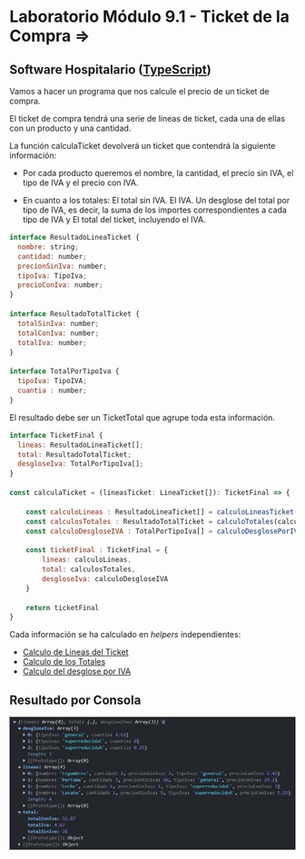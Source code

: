 # Laboratorio Módulo 9.1 - Ticket de la Compra => 
## Software Hospitalario ([TypeScript](src/))

Vamos a hacer un programa que nos calcule el precio de un ticket de compra.

El ticket de compra tendrá una serie de líneas de ticket, cada una de ellas con un producto y una cantidad.

La función calculaTicket devolverá un ticket que contendrá la siguiente información:

- Por cada producto queremos el nombre, la cantidad, el precio sin IVA, el tipo de IVA y el precio con IVA.

- En cuanto a los totales: El total sin IVA. El IVA. Un desglose del total por tipo de IVA, es decir, la suma de los importes correspondientes a cada tipo de IVA y El total del ticket, incluyendo el IVA.

````JavaScript
interface ResultadoLineaTicket {
  nombre: string;
  cantidad: number;
  precionSinIva: number;
  tipoIva: TipoIva;
  precioConIva: number;
}

interface ResultadoTotalTicket {
  totalSinIva: number;
  totalConIva: number;
  totalIva: number;
}

interface TotalPorTipoIva {
  tipoIva: TipoIVA;
  cuantia : number;
}
````

El resultado debe ser un TicketTotal que agrupe toda esta información. 

````JavaScript
interface TicketFinal {
  lineas: ResultadoLineaTicket[];
  total: ResultadoTotalTicket;
  desgloseIva: TotalPorTipoIva[];
}

const calculaTicket = (lineasTicket: LineaTicket[]): TicketFinal => {

    const calculoLineas : ResultadoLineaTicket[] = calculoLineasTicket(lineasTicket);
    const calculosTotales : ResultadoTotalTicket = calculoTotales(calculoLineas)
    const calculoDesgloseIVA : TotalPorTipoIva[] = calculoDesglosePorIVA(calculoLineas);

    const ticketFinal : TicketFinal = {
        lineas: calculoLineas,
        total: calculosTotales,
        desgloseIva: calculoDesgloseIVA
    }

    return ticketFinal
}
````

Cada información se ha calculado en *helpers* independientes: 
- [Calculo de Lineas del Ticket](src/lineas-ticket.helper.ts)
- [Calculo de los Totales](src/totales.helper.ts)
- [Calculo del desglose por IVA](src/desglose-iva.helper.ts)

## Resultado por Consola
![screen1Responsibe](src/content/readme_img/consola1.PNG)
